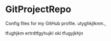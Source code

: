 # GitProjectRepo
Config files for my GitHub profile.
utyghkjlknm.,

tfughjkm
ertrdtfgyhujkl
oki
tfugyjkhjn
